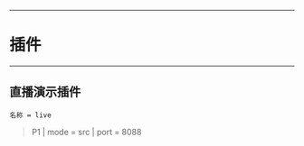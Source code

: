 ************************************
# 插件
************************************
## 直播演示插件
    名称 = live
> P1 | mode = src | port = 8088